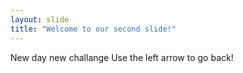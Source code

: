 ```yaml
---
layout: slide
title: "Welcome to our second slide!"
---
```

New day new challange
Use the left arrow to go back!
